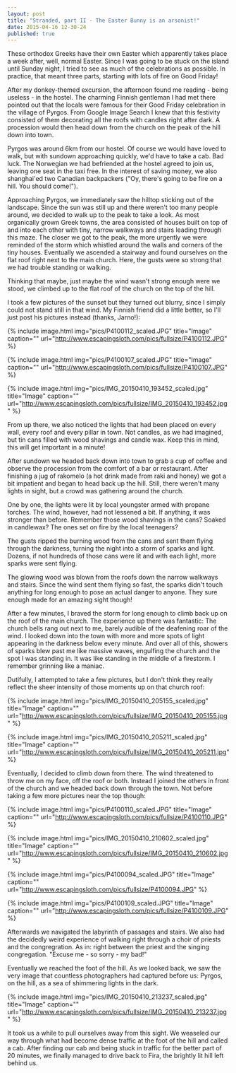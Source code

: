 ```yaml
---
layout: post
title: "Stranded, part II - The Easter Bunny is an arsonist!"
date: 2015-04-16 12-30-24
published: true
---
```


These orthodox Greeks have their own Easter which apparently takes place a week after, well, normal Easter. Since I was going to be stuck on the island until Sunday night, I tried to see as much of the celebrations as possible. In practice, that meant three parts, starting with lots of fire on Good Friday!

After my donkey-themed excursion, the afternoon found me reading - being useless - in the hostel. The charming Finnish gentleman I had met there pointed out that the locals were famous for their Good Friday celebration in the village of Pyrgos. From Google Image Search I knew that this festivity consisted of them decorating all the roofs with candles right after dark. A procession would then head down from the church on the peak of the hill down into town.

Pyrgos was around 6km from our hostel. Of course we would have loved to walk, but with sundown approaching quickly, we'd have to take a cab. Bad luck. The Norwegian we had befriended at the hostel agreed to join us, leaving one seat in the taxi free. In the interest of saving money, we also shanghai'ed two Canadian backpackers ("Oy, there's going to be fire on a hill. You should come!").

Approaching Pyrgos, we immediately saw the hilltop sticking out of the landscape. Since the sun was still up and there weren't too many people around, we decided to walk up to the peak to take a look. As most organically grown Greek towns, the area consisted of houses built on top of and into each other with tiny, narrow walkways and stairs leading through this maze. The closer we got to the peak, the more urgently we were reminded of the storm which whistled around the walls and corners of the tiny houses. Eventually we ascended a stairway and found ourselves on the flat roof right next to the main church. Here, the gusts were so strong that we had trouble standing or walking.

Thinking that maybe, just maybe the wind wasn't strong enough were we stood, we climbed up to the flat roof of the church on the top of the hill.

I took a few pictures of the sunset but they turned out blurry, since I simply could not stand still in that wind. My Finnish friend did a little better, so I'll just post his pictures instead (thanks, Jarno!):

{% include image.html img="pics/P4100112_scaled.JPG" title="Image" caption="" url="http://www.escapingsloth.com/pics/fullsize/P4100112.JPG" %}

{% include image.html img="pics/P4100107_scaled.JPG" title="Image" caption="" url="http://www.escapingsloth.com/pics/fullsize/P4100107.JPG" %}

{% include image.html img="pics/IMG_20150410_193452_scaled.jpg" title="Image" caption="" url="http://www.escapingsloth.com/pics/fullsize/IMG_20150410_193452.jpg" %}

From up there, we also noticed the lights that had been placed on every wall, every roof and every pillar in town. Not candles, as we had imagined, but tin cans filled with wood shavings and candle wax. Keep this in mind, this will get important in a minute!

After sundown we headed back down into town to grab a cup of coffee and observe the procession from the comfort of a bar or restaurant. After finishing a jug of rakomelo (a hot drink made from raki and honey) we got a bit impatient and began to head back up the hill. Still, there weren't many lights in sight, but a crowd was gathering around the church. 

One by one, the lights were lit by local youngster armed with propane torches. The wind, however, had not lessened a bit. If anything, it was stronger than before. Remember those wood shavings in the cans? Soaked in candlewax? The ones set on fire by the local teenagers?

The gusts ripped the burning wood from the cans and sent them flying through the darkness, turning the night into a storm of sparks and light. Dozens, if not hundreds of those cans were lit and with each light, more sparks were sent flying.

The glowing wood was blown from the roofs down the narrow walkways and stairs. Since the wind sent them flying so fast, the sparks didn't touch anything for long enough to pose an actual danger to anyone. They sure enough made for an amazing sight though!

After a few minutes, I braved the storm for long enough to climb back up on the roof of the main church. The experience up there was fantastic: The church bells rang out next to me, barely audible of the deafening roar of the wind. I looked down into the town with more and more spots of light appearing in the darkness below every minute. And over all of this, showers of sparks blew past me like massive waves, engulfing the church and the spot I was standing in. It was like standing in the middle of a firestorm. I remember grinning like a maniac.

Dutifully, I attempted to take a few pictures, but I don't think they really reflect the sheer intensity of those moments up on that church roof:

{% include image.html img="pics/IMG_20150410_205155_scaled.jpg" title="Image" caption="" url="http://www.escapingsloth.com/pics/fullsize/IMG_20150410_205155.jpg" %}

{% include image.html img="pics/IMG_20150410_205211_scaled.jpg" title="Image" caption="" url="http://www.escapingsloth.com/pics/fullsize/IMG_20150410_205211.jpg" %}


Eventually, I decided to climb down from there. The wind threatened to throw me on my face, off the roof or both. Instead I joined the others in front of the church and we headed back down through the town. Not before taking a few more pictures near the top though:

{% include image.html img="pics/P4100110_scaled.JPG" title="Image" caption="" url="http://www.escapingsloth.com/pics/fullsize/P4100110.JPG" %}

{% include image.html img="pics/IMG_20150410_210602_scaled.jpg" title="Image" caption="" url="http://www.escapingsloth.com/pics/fullsize/IMG_20150410_210602.jpg" %}

{% include image.html img="pics/P4100094_scaled.JPG" title="Image" caption="" url="http://www.escapingsloth.com/pics/fullsize/P4100094.JPG" %}

{% include image.html img="pics/P4100109_scaled.JPG" title="Image" caption="" url="http://www.escapingsloth.com/pics/fullsize/P4100109.JPG" %}

Afterwards we navigated the labyrinth of passages and stairs. We also had the decidedly weird experience of walking right through a choir of priests and the congregration. As in: right between the priest and the singing congregation. "Excuse me - so sorry - my bad!"

Eventually we reached the foot of the hill. As we looked back, we saw the very image that countless photographers had captured before us: Pyrgos, on the hill, as a sea of shimmering lights in the dark.

{% include image.html img="pics/IMG_20150410_213237_scaled.jpg" title="Image" caption="" url="http://www.escapingsloth.com/pics/fullsize/IMG_20150410_213237.jpg" %}

It took us a while to pull ourselves away from this sight. We weaseled our way through what had become dense traffic at the foot of the hill and called a cab. After finding our cab and being stuck in traffic for the better part of 20 minutes, we finally managed to drive back to Fira, the brightly lit hill left behind us.








